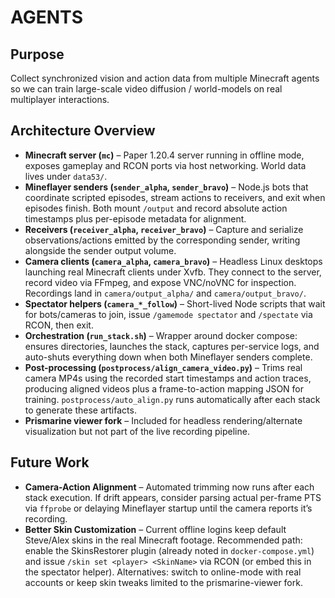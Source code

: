 # AGENTS

## Purpose
Collect synchronized vision and action data from multiple Minecraft agents so we can train large-scale video diffusion / world-models on real multiplayer interactions.

## Architecture Overview
- **Minecraft server (`mc`)** – Paper 1.20.4 server running in offline mode, exposes gameplay and RCON ports via host networking. World data lives under `data53/`.
- **Mineflayer senders (`sender_alpha`, `sender_bravo`)** – Node.js bots that coordinate scripted episodes, stream actions to receivers, and exit when episodes finish. Both mount `/output` and record absolute action timestamps plus per-episode metadata for alignment.
- **Receivers (`receiver_alpha`, `receiver_bravo`)** – Capture and serialize observations/actions emitted by the corresponding sender, writing alongside the sender output volume.
- **Camera clients (`camera_alpha`, `camera_bravo`)** – Headless Linux desktops launching real Minecraft clients under Xvfb. They connect to the server, record video via FFmpeg, and expose VNC/noVNC for inspection. Recordings land in `camera/output_alpha/` and `camera/output_bravo/`.
- **Spectator helpers (`camera_*_follow`)** – Short-lived Node scripts that wait for bots/cameras to join, issue `/gamemode spectator` and `/spectate` via RCON, then exit.
- **Orchestration (`run_stack.sh`)** – Wrapper around docker compose: ensures directories, launches the stack, captures per-service logs, and auto-shuts everything down when both Mineflayer senders complete.
- **Post-processing (`postprocess/align_camera_video.py`)** – Trims real camera MP4s using the recorded start timestamps and action traces, producing aligned videos plus a frame-to-action mapping JSON for training. `postprocess/auto_align.py` runs automatically after each stack to generate these artifacts.
- **Prismarine viewer fork** – Included for headless rendering/alternate visualization but not part of the live recording pipeline.

## Future Work
- **Camera-Action Alignment** – Automated trimming now runs after each stack execution. If drift appears, consider parsing actual per-frame PTS via `ffprobe` or delaying Mineflayer startup until the camera reports it’s recording.
- **Better Skin Customization** – Current offline logins keep default Steve/Alex skins in the real Minecraft footage. Recommended path: enable the SkinsRestorer plugin (already noted in `docker-compose.yml`) and issue `/skin set <player> <SkinName>` via RCON (or embed this in the spectator helper). Alternatives: switch to online-mode with real accounts or keep skin tweaks limited to the prismarine-viewer fork.
